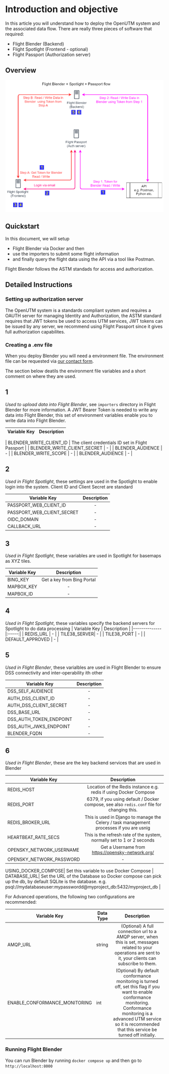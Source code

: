 # Introduction and objective
In this article you will understand how to deploy the OpenUTM system and the associated data flow. There are really three pieces of software that required:
- Flight Blender (Backend)
- Flight Spotlight (Frontend - optional)
- Flight Passport (Authorization server)

## Overview
![openutm-flow](images/openutm-data-flow.png)

## Quickstart

In this document, we will setup
- Flight Blender via Docker and then
- use the importers to submit some flight information
- and finally query the flight data using the API via a tool like Postman.

Flight Blender follows the ASTM standads for access and authorization.


## Detailed Instructions

### Setting up authorization server
The OpenUTM system is a standards compliant system and requires a OAUTH server for managing Identity and Authorization, the ASTM standard requires that JWT tokens be used to access UTM services, JWT tokens can be issued by any server, we recommend using Flight Passport since it gives full authorization capabilites.

### Creating a .env file
When you deploy Blender you will need a environment file. The environment file can be requested via [our contact form](https://www.openskies.sh/#contact).

The section below deatils the environment file variables and a short comment on where they are used.

## __1__
*Used to upload data into Flight Blender*, see `importers` directory in Flight Blender for more information. A JWT Bearer Token is needed to write any data into Flight Blender, this set of environment variables enable you to write data into Flight Blender.

| Variable Key | Description |
|--------------|:-----:|

| BLENDER_WRITE_CLIENT_ID | The client credentials ID set in Flight Passport |
| BLENDER_WRITE_CLIENT_SECRET | - |
| BLENDER_AUDIENCE | - |
| BLENDER_WRITE_SCOPE | - |
| BLENDER_AUDIENCE | - |

## __2__
*Used in Flight Spotlight*, these settings are used in the Spotlight to enable login into the system. Client ID and Client Secret are standard

| Variable Key | Description |
|--------------|:-----:|
| PASSPORT_WEB_CLIENT_ID | - |
| PASSPORT_WEB_CLIENT_SECRET| - |
| OIDC_DOMAIN | - |
| CALLBACK_URL | - |

## __3__
*Used in Flight Spotlight*, these variables are used in Spotlight for basemaps as XYZ tiles.

| Variable Key | Description |
|--------------|:-----:|
| BING_KEY | Get a key from Bing Portal |
| MAPBOX_KEY| - |
| MAPBOX_ID | - |

## __4__
*Used in Flight Spotlight*, these variables specify the backend servers for Spotlight to do data processing
| Variable Key | Description |
|--------------|:-----:|
| REDIS_URL | - |
| TILE38_SERVER| - |
| TILE38_PORT | - |
| DEFAULT_APPROVED | - |

## __5__
*Used in Flight Blender*, these varialbles are used in Flight Blender to ensure DSS connectivity and inter-operability ith other

| Variable Key | Description |
|--------------|:-----:|
| DSS_SELF_AUDIENCE | - |
| AUTH_DSS_CLIENT_ID| - |
| AUTH_DSS_CLIENT_SECRET | - |
| DSS_BASE_URL | - |
| DSS_AUTH_TOKEN_ENDPOINT | - |
| DSS_AUTH_JWKS_ENDPOINT | - |
| BLENDER_FQDN | - |

## __6__
*Used in Flight Blender*, these are the key backend services that are used in Blender

| Variable Key | Description |
|--------------|:-----:|
| REDIS_HOST | Location of the Redis instance e.g. redis if using Docker Compose |
| REDIS_PORT| 6379, if you using default / Docker compose, see also `redis.conf` file for changing this. |
| REDIS_BROKER_URL | This is used in Django to manage the Celery / task management processes if you are usnig  |
| HEARTBEAT_RATE_SECS | This is the refresh rate of the system, normally set to 1 or 2 seconds |
| OPENSKY_NETWORK_USERNAME | Get a Username from https://opensky-network.org/ |
| OPENSKY_NETWORK_PASSWORD | - |

USING_DOCKER_COMPOSE| Set this variable to use Docker Compose |
DATABASE_URL| Set the URL of the Database so Docker compose can pick up the db, by default SQLite is the database. e.g. psql://mydatabaseuser:mypasswordd@myproject_db:5432/myproject_db |


For Advanced operations, the following two configurations are recommended:

| Variable Key | Data Type | Description |
|--------------|--------------|:-----:|
| AMQP_URL |string | (Optional) A full connection url to a AMQP server, when this is set, messages related to your operations are sent to it, your clients can subscribe to them. |
| ENABLE_CONFORMANCE_MONITORING | int | (Optional) By default conformance monitoring is turned off, set this flag if you want to enable conformance monitoring. Conformance monitoring is a advanced UTM service so it is recommended that this service be turned off initially. |


### Running Flight Blender
You can run Blender by running `docker compose up` and then go to `http://localhost:8000`
